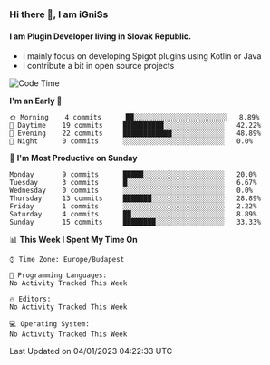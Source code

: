### Hi there 👋, I am iGniSs

#### I am Plugin Developer living in Slovak Republic.
- I mainly focus on developing Spigot plugins using Kotlin or Java
- I contribute a bit in open source projects

<!--START_SECTION:waka-->
![Code Time](http://img.shields.io/badge/Code%20Time-998%20hrs%2016%20mins-blue)

**I'm an Early 🐤** 

```text
🌞 Morning    4 commits      ██░░░░░░░░░░░░░░░░░░░░░░░   8.89% 
🌆 Daytime    19 commits     ██████████░░░░░░░░░░░░░░░   42.22% 
🌃 Evening    22 commits     ████████████░░░░░░░░░░░░░   48.89% 
🌙 Night      0 commits      ░░░░░░░░░░░░░░░░░░░░░░░░░   0.0%

```
📅 **I'm Most Productive on Sunday** 

```text
Monday       9 commits      █████░░░░░░░░░░░░░░░░░░░░   20.0% 
Tuesday      3 commits      █░░░░░░░░░░░░░░░░░░░░░░░░   6.67% 
Wednesday    0 commits      ░░░░░░░░░░░░░░░░░░░░░░░░░   0.0% 
Thursday     13 commits     ███████░░░░░░░░░░░░░░░░░░   28.89% 
Friday       1 commits      ░░░░░░░░░░░░░░░░░░░░░░░░░   2.22% 
Saturday     4 commits      ██░░░░░░░░░░░░░░░░░░░░░░░   8.89% 
Sunday       15 commits     ████████░░░░░░░░░░░░░░░░░   33.33%

```


📊 **This Week I Spent My Time On** 

```text
⌚︎ Time Zone: Europe/Budapest

💬 Programming Languages: 
No Activity Tracked This Week

🔥 Editors: 
No Activity Tracked This Week

💻 Operating System: 
No Activity Tracked This Week

```


 Last Updated on 04/01/2023 04:22:33 UTC
<!--END_SECTION:waka-->